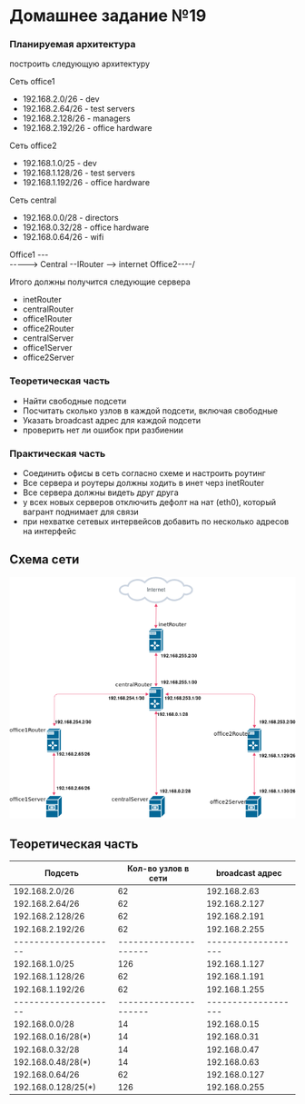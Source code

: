 # Домашнее задание №19

### Планируемая архитектура
построить следующую архитектуру

Сеть office1
- 192.168.2.0/26 - dev
- 192.168.2.64/26 - test servers
- 192.168.2.128/26 - managers
- 192.168.2.192/26 - office hardware

Сеть office2
- 192.168.1.0/25 - dev
- 192.168.1.128/26 - test servers
- 192.168.1.192/26 - office hardware


Сеть central
- 192.168.0.0/28 - directors
- 192.168.0.32/28 - office hardware
- 192.168.0.64/26 - wifi

Office1 ---\
-----> Central --IRouter --> internet
Office2----/

Итого должны получится следующие сервера
- inetRouter
- centralRouter
- office1Router
- office2Router
- centralServer
- office1Server
- office2Server

### Теоретическая часть
- Найти свободные подсети
- Посчитать сколько узлов в каждой подсети, включая свободные
- Указать broadcast адрес для каждой подсети
- проверить нет ли ошибок при разбиении

### Практическая часть
- Соединить офисы в сеть согласно схеме и настроить роутинг
- Все сервера и роутеры должны ходить в инет черз inetRouter
- Все сервера должны видеть друг друга
- у всех новых серверов отключить дефолт на нат (eth0), который вагрант поднимает для связи
- при нехватке сетевых интервейсов добавить по несколько адресов на интерфейс

## Схема сети

![Схема сети](https://github.com/parshyn-dima/screens/blob/master/lesson19/%D0%A1%D1%85%D0%B5%D0%BC%D0%B0%20%D1%81%D0%B5%D1%82%D0%B8%20v2.png)

## Теоретическая часть

| Подсеть            | Кол-во узлов в сети | broadcast адрес   |
|--------------------|---------------------|-------------------|
| 192.168.2.0/26     | 62                  | 192.168.2.63      |
| 192.168.2.64/26    | 62                  | 192.168.2.127     |
| 192.168.2.128/26   | 62                  | 192.168.2.191     |
| 192.168.2.192/26   | 62                  | 192.168.2.255     |
|--------------------|---------------------|-------------------|
| 192.168.1.0/25     | 126                 | 192.168.1.127     |
| 192.168.1.128/26   | 62                  | 192.168.1.191     |
| 192.168.1.192/26   | 62                  | 192.168.1.255     |
|--------------------|---------------------|-------------------|
| 192.168.0.0/28     | 14                  | 192.168.0.15      |
| 192.168.0.16/28(*) | 14                  | 192.168.0.31      |
| 192.168.0.32/28    | 14                  | 192.168.0.47      |
| 192.168.0.48/28(*) | 14                  | 192.168.0.63      |
| 192.168.0.64/26    | 62                  | 192.168.0.127     |
| 192.168.0.128/25(*)| 126                 | 192.168.0.255     |
